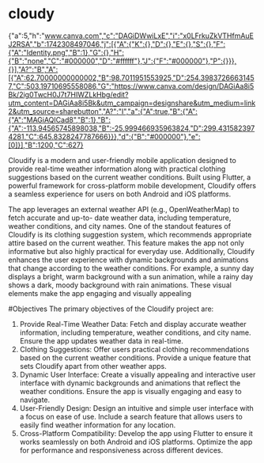 # cloudy

{"a":5,"h":"www.canva.com","c":"DAGiDWwiLxE","i":"x0LFrkuZkVTHfmAuEJ2RSA","b":1742308497046,"j":[{"A":{"K":{},"D":{},"E":{},"S":{},"F":{"A":"Identity.png","B":1},"G":{},"H":{"B":"none","C":"#000000","D":"#ffffff"},"J":{"F":"#000000"},"P":{}}},{}],"A?":"B","A":[{"A":62.70000000000002,"B":98.7011951553925,"D":254.39837266631457,"C":503.19710695558086,"G":"https://www.canva.com/design/DAGiAa8i5Bk/2ig0TwcH0J7t7HIWZLkHbg/edit?utm_content=DAGiAa8i5Bk&utm_campaign=designshare&utm_medium=link2&utm_source=sharebutton","A?":"I","a":{"A":true,"B":{"A":{"A":"MAGiAQICad8","B":1},"B":{"A":-113.94565745898038,"B":-25.999466935963824,"D":299.4315823974281,"C":645.8328247787666}}},"d":{"B":"#000000"},"e":[0]}],"B":1200,"C":627}

Cloudify is a modern and user-friendly mobile application designed to provide real-time weather
information along with practical clothing suggestions based on the current weather conditions.
Built using Flutter, a powerful framework for cross-platform mobile development, Cloudify offers
a seamless experience for users on both Android and iOS platforms.

The app leverages an external weather API (e.g., OpenWeatherMap) to fetch accurate and up-to-
date weather data, including temperature, weather conditions, and city names. One of the standout
features of Cloudify is its clothing suggestion system, which recommends appropriate attire based
on the current weather. This feature makes the app not only informative but also highly practical
for everyday use.
Additionally, Cloudify enhances the user experience with dynamic backgrounds and animations
that change according to the weather conditions. For example, a sunny day displays a bright, warm
background with a sun animation, while a rainy day shows a dark, moody background with rain
animations. These visual elements make the app engaging and visually appealing

#Objectives
The primary objectives of the Cloudify project are:

1. Provide Real-Time Weather Data:
 Fetch and display accurate weather information, including temperature, weather
conditions, and city name.
 Ensure the app updates weather data in real-time.
2. Clothing Suggestions:
 Offer users practical clothing recommendations based on the current weather
conditions.
 Provide a unique feature that sets Cloudify apart from other weather apps.
3. Dynamic User Interface:
 Create a visually appealing and interactive user interface with dynamic
backgrounds and animations that reflect the weather conditions.
 Ensure the app is visually engaging and easy to navigate.
4. User-Friendly Design:
 Design an intuitive and simple user interface with a focus on ease of use.
 Include a search feature that allows users to easily find weather information for any
location.
5. Cross-Platform Compatibility:
 Develop the app using Flutter to ensure it works seamlessly on both Android and
iOS platforms.
 Optimize the app for performance and responsiveness across different devices.


